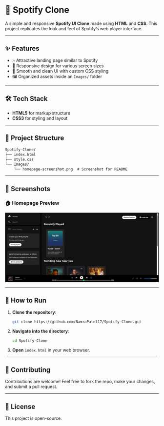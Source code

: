 # 🎵 Spotify Clone

A simple and responsive **Spotify UI Clone** made using **HTML** and **CSS**. This project replicates the look and feel of Spotify’s web player interface.

---

## ✨ Features

- 🎶 Attractive landing page similar to Spotify
- 📱 Responsive design for various screen sizes
- 🎨 Smooth and clean UI with custom CSS styling
- 🖼️ Organized assets inside an `Images/` folder

---

## 🛠️ Tech Stack

- **HTML5** for markup structure
- **CSS3** for styling and layout

---

## 📂 Project Structure

```
Spotify-Clone/
├── index.html
├── style.css
└── Images/
    └── homepage-screenshot.png  # Screenshot for README
```

---

## 📸 Screenshots

### 🏠 Homepage Preview

![Spotify Clone Homepage](Images/homepage-screenshot.png)

---

## 🚀 How to Run

1. **Clone the repository**:
   ```bash
   git clone https://github.com/NamraPatel17/Spotify-Clone.git
   ```
2. **Navigate into the directory**:
   ```bash
   cd Spotify-Clone
   ```
3. **Open** `index.html` in your web browser.

---

## 🤝 Contributing

Contributions are welcome! Feel free to fork the repo, make your changes, and submit a pull request.

---

## 📄 License

This project is open-source.
